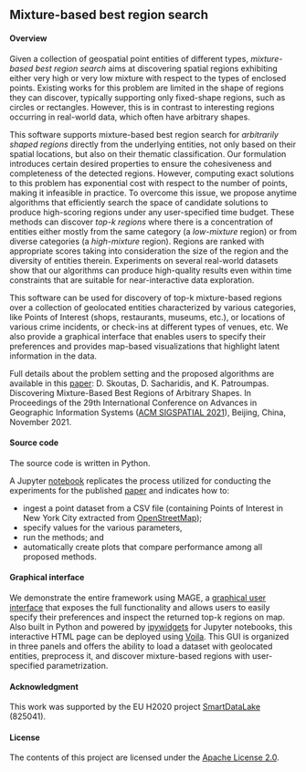 ## Mixture-based best region search

#### Overview

Given a collection of geospatial point entities of different types, _mixture-based best region search_ aims at discovering spatial regions exhibiting either very high or very low mixture with respect to the types of enclosed points. Existing works for this problem are limited in the shape of regions they can discover, typically supporting only fixed-shape regions, such as circles or rectangles. However, this is in contrast to interesting regions occurring in real-world data, which often have arbitrary shapes. 

This software supports mixture-based best region search for _arbitrarily shaped regions_ directly from the underlying entities, not only based on their spatial locations, but also on their thematic classification. Our formulation introduces certain desired properties to ensure the cohesiveness and completeness of the detected regions. However, computing exact solutions to this problem has exponential cost with respect to the number of points, making it infeasible in practice. To overcome this issue, we propose anytime algorithms that efficiently search the space of candidate solutions to produce high-scoring regions under any user-specified time budget. These methods can discover _top-k regions_ where there is a concentration of entities either mostly from the same category (a _low-mixture_ region) or from diverse categories (a _high-mixture_ region). Regions are ranked with appropriate scores taking into consideration the size of the region and the diversity of entities therein. Experiments on several real-world datasets show that our algorithms can produce high-quality results even within time constraints that are suitable for near-interactive data exploration.

This software can be used for discovery of top-k mixture-based regions over a collection of geolocated entities characterized by various categories, like Points of Interest (shops, restaurants, museums, etc.), or locations of various crime incidents, or check-ins at different types of venues, etc. We also provide a graphical interface that enables users to specify their preferences and provides map-based visualizations that highlight latent information in the data.

Full details about the problem setting and the proposed algorithms are available in this [paper](https://doi.org/10.1145/3474717.3484215): D. Skoutas, D. Sacharidis, and K. Patroumpas. Discovering Mixture-Based Best Regions of Arbitrary Shapes. In Proceedings of the 29th International Conference on Advances in Geographic Information Systems ([ACM SIGSPATIAL 2021](https://sigspatial2021.sigspatial.org/)), Beijing, China, November 2021.

#### Source code

The source code is written in Python. 

A Jupyter [notebook](notebooks/MixtureBestRegionSearch-NYC.ipynb) replicates the process utilized for conducting the experiments for the published [paper](https://doi.org/10.1145/3474717.3484215) and indicates how to: 

- ingest a point dataset from a CSV file (containing Points of Interest in New York City extracted from [OpenStreetMap](https://www.openstreetmap.org/));
- specify values for the various parameters,
- run the methods; and 
- automatically create plots that compare performance among all proposed methods.

#### Graphical interface

We demonstrate the entire framework using MAGE, a [graphical user interface](notebooks/MAGE-Demo-App.ipynb) that exposes the full functionality and allows users to easily specify their preferences and inspect the returned top-k regions on map. Also built in Python and powered by [ipywidgets](https://github.com/jupyter-widgets/ipywidgets) for Jupyter notebooks, this interactive HTML page can be deployed using [Voila](https://voila.readthedocs.io/en/stable/using.html). This GUI is organized in three panels and offers the ability to load a dataset with geolocated entities, preprocess it, and discover mixture-based regions with user-specified parametrization.


#### Acknowledgment

This work was supported by the EU H2020 project [SmartDataLake](http://smartdatalake.eu/) (825041).

#### License

The contents of this project are licensed under the [Apache License 2.0](https://github.com/SLIPO-EU/loci/blob/master/LICENSE).
